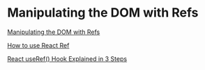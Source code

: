 <!-- TODO -->

# Manipulating the DOM with Refs

[Manipulating the DOM with Refs](https://react.dev/learn/manipulating-the-dom-with-refs)

[How to use React Ref](https://www.robinwieruch.de/react-ref/)

[React useRef() Hook Explained in 3 Steps](https://dmitripavlutin.com/react-useref/)
